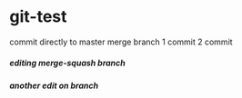 # git-test

commit directly to master
merge branch
1 commit
2 commit

##### editing merge-squash branch
##### another edit on branch
